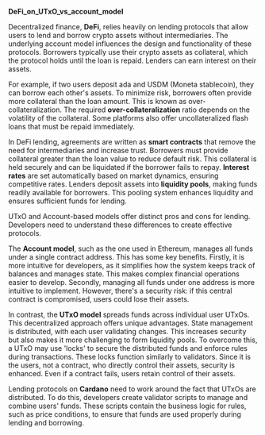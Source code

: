**DeFi_on_UTxO_vs_account_model**

Decentralized finance, **DeFi**, relies heavily on lending protocols that allow users to lend and borrow crypto assets without intermediaries. The underlying account model influences the design and functionality of these protocols. Borrowers typically use their crypto assets as collateral, which the protocol holds until the loan is repaid. Lenders can earn interest on their assets.  

For example, if two users deposit ada and USDM (Moneta stablecoin), they can borrow each other's assets. To minimize risk, borrowers often provide more collateral than the loan amount. This is known as over-collateralization. The required **over-collateralization** ratio depends on the volatility of the collateral. Some platforms also offer uncollateralized flash loans that must be repaid immediately. 

In DeFi lending, agreements are written as **smart contracts** that remove the need for intermediaries and increase trust. Borrowers must provide collateral greater than the loan value to reduce default risk. This collateral is held securely and can be liquidated if the borrower fails to repay. **Interest rates** are set automatically based on market dynamics, ensuring competitive rates. Lenders deposit assets into **liquidity pools**, making funds readily available for borrowers. This pooling system enhances liquidity and ensures sufficient funds for lending. 

UTxO and Account-based models offer distinct pros and cons for lending. Developers need to understand these differences to create effective protocols.

The **Account model**, such as the one used in Ethereum, manages all funds under a single contract address. This has some key benefits. Firstly, it is more intuitive for developers, as it simplifies how the system keeps track of balances and manages state. This makes complex financial operations easier to develop. Secondly, managing all funds under one address is more intuitive to implement. However, there's a security risk: if this central contract is compromised, users could lose their assets.

In contrast, the **UTxO model** spreads funds across individual user UTxOs. This decentralized approach offers unique advantages. State management is distributed, with each user validating changes. This increases security but also makes it more challenging to form liquidity pools. To overcome this, a UTxO may use 'locks' to secure the distributed funds and enforce rules during transactions. These locks function similarly to validators. Since it is the users, not a contract, who directly control their assets, security is enhanced. Even if a contract fails, users retain control of their assets. 

Lending protocols on **Cardano** need to work around the fact that UTxOs are distributed. To do this, developers create validator scripts to manage and combine users' funds. These scripts contain the business logic for rules, such as price conditions, to ensure that funds are used properly during lending and borrowing.
